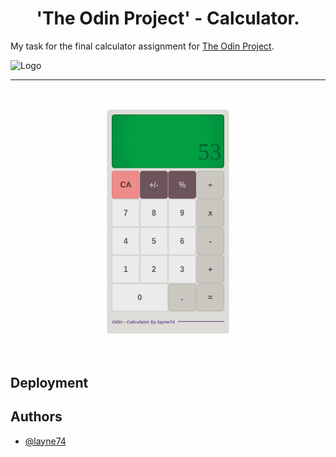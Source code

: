 <div align='center'>
  
# 'The Odin Project' - Calculator.

</div>

My task for the final calculator assignment for [The Odin Project](https://www.theodinproject.com/). 

![Logo](https://www.skillfinder.com.au/media/wysiwyg/the-odin-project-logo-skill-finder-partners-page.png 'The Odin Project')

---
<br>
<p align="center">
  <img src="./assets/Screenshot from 2025-02-15 19-50-37.png" width="200"/>
</p>
<br>

## Deployment

<!-- Not deployed yet. -->

<!-- This webpage is deployed and able to be viewed on [Vercel]('https://vercel.com/' 'Link to Vercel homepage'). -->

<!-- [Go to deployed webpage.](https://layne74.github.io/odin-Etch-a-Sketch/) -->


## Authors

- [@layne74](https://github.com/layne74)
